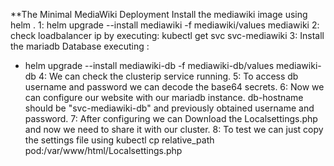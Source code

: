 **The Minimal MediaWiki Deployment
Install the mediawiki image using helm . 
1: helm upgrade --install mediawiki -f mediawiki/values mediawiki
2: check loadbalancer ip by executing: kubectl get svc svc-mediawiki
3: Install the mariadb Database executing :
* helm upgrade --install mediawiki-db -f mediawiki-db/values mediawiki-db
4: We can check the clusterip service running. 
5: To access db username and password we can decode the base64 secrets. 
6: Now we can configure our website with our mariadb instance. db-hostname should be "svc-mediawiki-db" and previously obtained username and password.
7: After configuring we can Download the Localsettings.php and now we need to share it with our cluster.
8: To test we can just copy the settings file using kubectl cp relative_path pod:/var/www/html/Localsettings.php
